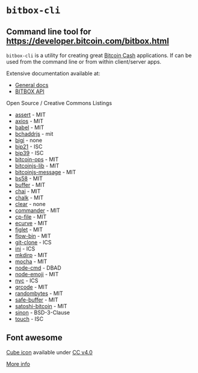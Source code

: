 # `bitbox-cli`

## Command line tool for https://developer.bitcoin.com/bitbox.html

`bitbox-cli` is a utility for creating great [Bitcoin Cash](https://www.bitcoincash.org) applications. If can be used from the command line or from within client/server apps.

Extensive documentation available at:

* [General docs](https://developer.bitcoin.com)
* [BITBOX API](https://developer.bitcoin.com/bitbox.html)

Open Source / Creative Commons Listings

* [assert](https://www.npmjs.com/package/assert) - MIT
* [axios](https://github.com/axios/axios) - MIT
* [babel](https://babeljs.io/docs/setup/) - MIT
* [bchaddrjs](https://github.com/bitcoincashjs/bchaddrjs/blob/master/LICENSE) - mit
* [bigi](https://www.npmjs.com/package/bigi) - none
* [bip21](https://github.com/bigearth/bip21) - ISC
* [bip39](https://github.com/bitcoinjs/bip39/blob/master/LICENSE) - ISC
* [bitcoin-ops](https://github.com/bigearth/bitcoin-ops) - MIT
* [bitcoinjs-lib](https://github.com/bigearth/bitcoinjs-lib) - MIT
* [bitcoinjs-message](https://github.com/bitcoinjs/bitcoinjs-message) - MIT
* [bs58](https://www.npmjs.com/package/bs58) - MIT
* [buffer](https://www.npmjs.com/package/buffer) - MIT
* [chai](https://www.npmjs.com/package/chai) - MIT
* [chalk](https://www.npmjs.com/package/chalk) - MIT
* [clear](https://www.npmjs.com/package/clear) - none
* [commander](https://www.npmjs.com/package/commander) - MIT
* [cp-file](https://www.npmjs.com/package/cp-file) - MIT
* [ecurve](https://www.npmjs.com/package/ecurve) - MIT
* [figlet](https://www.npmjs.com/package/figlet) - MIT
* [flow-bin](https://www.npmjs.com/package/flow-bin) - MIT
* [git-clone](https://www.npmjs.com/package/git-clone) - ICS
* [ini](https://www.npmjs.com/package/ini) - ICS
* [mkdirp](https://www.npmjs.com/package/mkdirp) - MIT
* [mocha](https://www.npmjs.com/package/mocha) - MIT
* [node-cmd](https://www.npmjs.com/package/node-cmd) - DBAD
* [node-emoji](https://www.npmjs.com/package/node-emoji) - MIT
* [nyc](https://www.npmjs.com/package/nyc) - ICS
* [qrcode](https://www.npmjs.com/package/qrcode) - MIT
* [randombytes](https://www.npmjs.com/package/randombytes) - MIT
* [safe-buffer](https://www.npmjs.com/package/safe-buffer) - MIT
* [satoshi-bitcoin](https://www.npmjs.com/package/satoshi-bitcoin) - MIT
* [sinon](https://www.npmjs.com/package/sinon) - BSD-3-Clause
* [touch](https://www.npmjs.com/package/touch) - ISC

## Font awesome

[Cube icon](https://fontawesome.com/icons/cube?style=solid) available under [CC v4.0](https://creativecommons.org/licenses/by/4.0/)

[More info](https://developer.bitcoin.com/bitbox.html)
